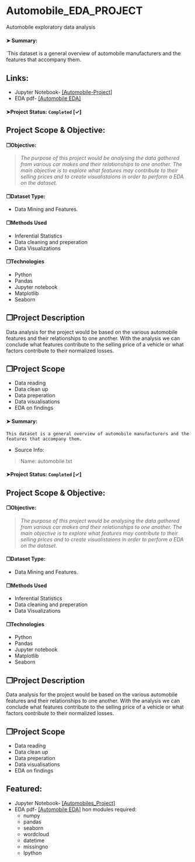 # Automobile_EDA_PROJECT
Automobile exploratory data analysis

#### &#10148; Summary:
`This dataset is a general overview of automobile manufacturers and the features that accompany them.

## Links:
* Jupyter Notebook- <a href="https://github.com/Santosh201994/Automobile-EDA-Project/blob/406e9a4d5708f7a9951248f6aa7f61c147dfdab1/automobile-project.ipynb">[Automobile-Project]</a> 
* EDA pdf- <a href="https://github.com/Santosh201994/Automobile-EDA-Project/blob/406e9a4d5708f7a9951248f6aa7f61c147dfdab1/Automobile%20EDA.pdf">[Automobile EDA]</a>


#### &#10148;Project Status: `Completed` [&#10003;]

## Project Scope & Objective:
#### &#10064;Objective: 
> *The purpose of this project would be analysing the data gathered from various car makes and their relationships to one another. The main objective is to explore what features may contribute to their selling prices and to create visualistaions in order to perform a EDA on the dataset.*

#### &#10064;Dataset Type:
* Data Mining and Features.

#### &#10064;Methods Used
* Inferential Statistics
* Data cleaning and preperation
* Data Visualizations

#### &#10064;Technologies
* Python
* Pandas 
* Jupyter notebook
* Matplotlib
* Seaborn 

## &#10064;Project Description
Data analysis for the project would be based on the various automobile features and their relationships to one another. With the analysis we can conclude what features contribute to the selling price of a vehicle or what factors contribute to their normalized losses.

## &#10064;Project Scope

- Data reading
- Data clean up
- Data preperation
- Data visualisations
- EDA on findings

#### &#10148; Summary:
`This dataset is a general overview of automobile manufacturers and the features that accompany them.`

<div class="alert alert-warning" markdown="1">

* Source Info:

> Name: automobile.txt

#### &#10148;Project Status: `Completed` [&#10003;]

## Project Scope & Objective:
#### &#10064;Objective: 
> *The purpose of this project would be analysing the data gathered from various car makes and their relationships to one another. The main objective is to explore what features may contribute to their selling prices and to create visualistaions in order to perform a EDA on the dataset.*

#### &#10064;Dataset Type:
* Data Mining and Features.

#### &#10064;Methods Used
* Inferential Statistics
* Data cleaning and preperation
* Data Visualizations

#### &#10064;Technologies
* Python
* Pandas 
* Jupyter notebook
* Matplotlib
* Seaborn 

## &#10064;Project Description
Data analysis for the project would be based on the various automobile features and their relationships to one another. With the analysis we can conclude what features contribute to the selling price of a vehicle or what factors contribute to their normalized losses.

## &#10064;Project Scope

- Data reading
- Data clean up
- Data preperation
- Data visualisations
- EDA on findings

## Featured:
* Jupyter Notebook- <a href="https://github.com/Santosh201994/Automobile-EDA-Project/blob/406e9a4d5708f7a9951248f6aa7f61c147dfdab1/automobile-project.ipynb">[Automobiles_Project]</a> 
* EDA pdf- <a href="https://github.com/Santosh201994/Automobile-EDA-Project/blob/406e9a4d5708f7a9951248f6aa7f61c147dfdab1/Automobile%20EDA.pdf">[Automobile EDA]</a>
hon modules required:
   * numpy
   * pandas
   * seaborn
   * wordcloud
   * datetime
   * missingno
   * Ipython


